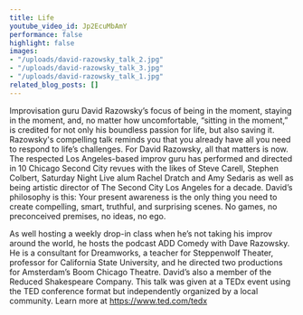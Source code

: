 ```yaml
---
title: Life
youtube_video_id: Jp2EcuMbAmY
performance: false
highlight: false
images:
- "/uploads/david-razowsky_talk_2.jpg"
- "/uploads/david-razowsky_talk_3.jpg"
- "/uploads/david-razowsky_talk_1.jpg"
related_blog_posts: []
---
```


Improvisation guru David Razowsky’s focus of being in the moment, staying in the moment, and, no matter how uncomfortable, “sitting in the moment,” is credited for not only his boundless passion for life, but also saving it. Razowsky's compelling talk reminds you that you already have all you need to respond to life’s challenges. For David Razowsky, all that matters is now. The respected Los Angeles-based improv guru has performed and directed in 10 Chicago Second City revues with the likes of Steve Carell, Stephen Colbert, Saturday Night Live alum Rachel Dratch and Amy Sedaris as well as being artistic director of The Second City Los Angeles for a decade. David’s philosophy is this: Your present awareness is the only thing you need to create compelling, smart, truthful, and surprising scenes. No games, no preconceived premises, no ideas, no ego.

As well hosting a weekly drop-in class when he’s not taking his improv around the world, he hosts the podcast ADD Comedy with Dave Razowsky. He is a consultant for Dreamworks, a teacher for Steppenwolf Theater, professor for California State University, and he directed two productions for Amsterdam’s Boom Chicago Theatre. David’s  also a member of the Reduced Shakespeare Company. This talk was given at a TEDx event using the TED conference format but independently organized by a local community. Learn more at https://www.ted.com/tedx
